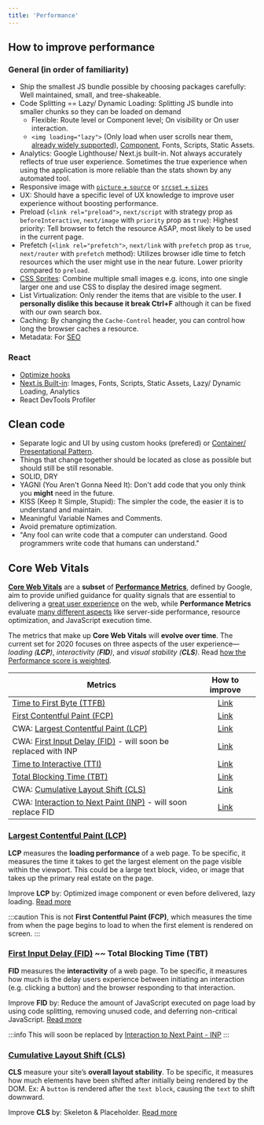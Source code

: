 ```yaml
---
title: 'Performance'
---
```


## How to improve performance

### General (in order of familiarity)

- Ship the smallest JS bundle possible by choosing packages carefully: Well maintained, small, and tree-shakeable.
- Code Splitting == Lazy/ Dynamic Loading: Splitting JS bundle into smaller chunks so they can be loaded on demand
  - Flexible: Route level or Component level; On visibility or On user interaction.
  - `<img loading="lazy">` (Only load when user scrolls near them, [already widely supported](https://caniuse.com/loading-lazy-attr)), [Component](../React/react-snippets.mdx#lazy-load--component-maps), Fonts, Scripts, Static Assets.
- Analytics: Google Lighthouse/ Next.js built-in. Not always accurately reflects of true user experience. Sometimes the true experience when using the application is more reliable than the stats shown by any automated tool.
- Responsive image with [`picture` + `source`](./image.md#picture) or [`srcset` + `sizes`](./image.md#srcset-and-sizes)
- UX: Should have a specific level of UX knowledge to improve user experience without boosting performance.
- Preload (`<link rel="preload">`, `next/script` with strategy prop as `beforeInteractive`, `next/image` with `priority` prop as `true`): Highest priority: Tell browser to fetch the resource ASAP, most likely to be used in the current page.
- Prefetch (`<link rel="prefetch">`, `next/link` with `prefetch` prop as `true`, `next/router` with `prefetch` method): Utilizes browser idle time to fetch resources which the user might use in the near future. Lower priority compared to `preload`.
- [CSS Sprites](https://spritegen.website-performance.org/): Combine multiple small images e.g. icons, into one single larger one and use CSS to display the desired image segment.
- List Virtualization: Only render the items that are visible to the user. **I personally dislike this because it break Ctrl+F** although it can be fixed with our own search box.
- Caching: By changing the `Cache-Control` header, you can control how long the browser caches a resource.
- Metadata: For [SEO](./seo.md)

### React

- [Optimize hooks](../React/hooks.mdx#optimize)
- [Next.js Built-in](https://nextjs.org/docs/app/building-your-application/optimizing): Images, Fonts, Scripts, Static Assets, Lazy/ Dynamic Loading, Analytics
- React DevTools Profiler

## Clean code

- Separate logic and UI by using custom hooks (prefered) or [Container/ Presentational Pattern](https://www.patterns.dev/posts/presentational-container-pattern).
- Things that change together should be located as close as possible but should still be still resonable.
- SOLID, DRY
- YAGNI (You Aren't Gonna Need It): Don't add code that you only think you **might** need in the future.
- KISS (Keep It Simple, Stupid): The simpler the code, the easier it is to understand and maintain.
- Meaningful Variable Names and Comments.
- Avoid premature optimization.
- "Any fool can write code that a computer can understand. Good programmers write code that humans can understand."

## Core Web Vitals

**[Core Web Vitals](https://web.dev/learn-core-web-vitals/)** are a **subset** of **[Performance Metrics](https://web.dev/metrics/)**, defined by Google, aim to provide unified guidance for quality signals that are essential to delivering a <u>great user experience</u> on the web, while **Performance Metrics** evaluate <u>many different aspects</u> like server-side performance, resource optimization, and JavaScript execution time.

The metrics that make up **Core Web Vitals** will **evolve over time**. The current set for 2020 focuses on three aspects of the user experience—_loading (**LCP**)_, _interactivity (**FID**)_, and _visual stability (**CLS**)_. Read [how the Performance score is weighted](https://web.dev/performance-scoring).

| Metrics                                                                               |                 How to improve                  |
| ------------------------------------------------------------------------------------- | :---------------------------------------------: |
| [Time to First Byte (TTFB)](https://web.dev/ttfb/)                                    |     [Link](https://web.dev/optimize-ttfb/)      |
| [First Contentful Paint (FCP)](https://web.dev/fcp/)                                  | [Link](https://web.dev/fcp/#how-to-improve-fcp) |
| CWA: [Largest Contentful Paint (LCP)](https://web.dev/lcp/)                           |      [Link](https://web.dev/optimize-lcp/)      |
| CWA: [First Input Delay (FID)](https://web.dev/fid/) - will soon be replaced with INP |      [Link](https://web.dev/optimize-fid/)      |
| [Time to Interactive (TTI)](https://web.dev/tti/)                                     | [Link](https://web.dev/tti/#how-to-improve-tti) |
| [Total Blocking Time (TBT)](https://web.dev/tbt/)                                     | [Link](https://web.dev/tbt/#how-to-improve-tbt) |
| CWA: [Cumulative Layout Shift (CLS)](https://web.dev/cls/)                            |      [Link](https://web.dev/optimize-cls/)      |
| CWA: [Interaction to Next Paint (INP)](https://web.dev/inp/) - will soon replace FID  |      [Link](https://web.dev/optimize-inp/)      |

### [Largest Contentful Paint (LCP)](https://web.dev/lcp/)

**LCP** measures the **loading performance** of a web page. To be specific, it measures the time it takes to get the largest element on the page visible within the viewport. This could be a large text block, video, or image that takes up the primary real estate on the page.

Improve **LCP** by: Optimized image component or even before delivered, lazy loading. [Read more](https://web.dev/optimize-lcp/)

:::caution
This is not **First Contentful Paint (FCP)**, which measures the time from when the page begins to load to when the first element is rendered on screen.
:::

### [First Input Delay (FID)](https://web.dev/fid/) ~~ Total Blocking Time (TBT)

**FID** measures the **interactivity** of a web page. To be specific, it measures how much is the delay users experience between initiating an interaction (e.g. clicking a button) and the browser responding to that interaction.

Improve **FID** by: Reduce the amount of JavaScript executed on page load by using code splitting, removing unused code, and deferring non-critical JavaScript. [Read more](https://web.dev/optimize-fid/)

:::info
This will soon be replaced by [Interaction to Next Paint - INP](https://web.dev/inp/)
:::

### [Cumulative Layout Shift (CLS)](https://web.dev/cls/)

**CLS** measure your site’s **overall layout stability**. To be specific, it measures how much elements have been shifted after initially being rendered by the DOM. Ex: A `button` is rendered after the `text block`, causing the `text` to shift downward.

Improve **CLS** by: Skeleton & Placeholder. [Read more](https://web.dev/optimize-cls/)
